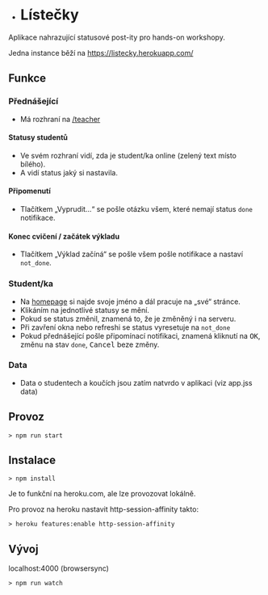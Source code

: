 * # Lístečky

Aplikace nahrazující statusové post-ity pro hands-on workshopy.

Jedna instance běží na https://listecky.herokuapp.com/

## Funkce

### Přednášející

* Má rozhraní na [/teacher](https://listecky.herokuapp.com/teacher)

#### Statusy studentů

* Ve svém rozhraní vidí, zda je student/ka online (zelený text místo bílého).
* A vidí status jaký si nastavila.

#### Připomenutí

* Tlačítkem „Vyprudit…“ se pošle otázku všem, které nemají status `done` notifikace.

#### Konec cvičení / začátek výkladu

* Tlačítkem „Výklad začíná“ se pošle všem pošle notifikace a nastaví `not_done`.  


### Student/ka

* Na [homepage](https://listecky.herokuapp.com/) si najde svoje jméno a dál pracuje na „své“ stránce.
* Klikáním na jednotlivé statusy se mění. 
* Pokud se status změnil, znamená to, že je změněný i na serveru.
* Při zavření okna nebo refreshi se status vyresetuje na `not_done` 
* Pokud přednášející pošle připomínací notifikaci, znamená kliknutí na <kbd>OK</kbd>, změnu na stav `done`, <kbd>Cancel</kbd> beze změny.  

### Data

* Data o studentech a koučích jsou zatím natvrdo v aplikaci (viz app.jss data)

## Provoz

```
> npm run start
```


## Instalace 

```
> npm install
```

Je to funkční na heroku.com, ale lze provozovat lokálně.

Pro provoz na heroku nastavit http-session-affinity takto:

```
> heroku features:enable http-session-affinity
```

## Vývoj

localhost:4000 (browsersync)

```
> npm run watch
```
